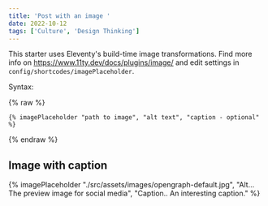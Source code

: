 ```yaml
---
title: 'Post with an image '
date: 2022-10-12
tags: ['Culture', 'Design Thinking']
---
```


This starter uses Eleventy's build-time image transformations. Find more info on https://www.11ty.dev/docs/plugins/image/ and edit settings in `config/shortcodes/imagePlaceholder`.

Syntax:

{% raw %}

```
{% imagePlaceholder "path to image", "alt text", "caption - optional" %}
```

{% endraw %}

## Image with caption

{% imagePlaceholder "./src/assets/images/opengraph-default.jpg", "Alt... The preview image for social media", "Caption.. An interesting caption." %}
